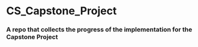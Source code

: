 # CS_Capstone_Project
### A repo that collects the progress of the implementation for the Capstone Project
